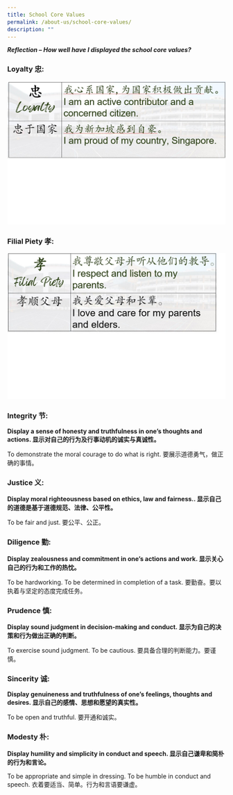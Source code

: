 ```yaml
---
title: School Core Values
permalink: /about-us/school-core-values/
description: ""
---
```

***Reflection – How well have I displayed the school core values?***

### Loyalty 忠:
![](/images/pcs%20loyalty.jpg)


### Filial Piety 孝:
![](/images/pcs%20filial%20piety.jpg)
### Integrity 节:

**Display a sense of honesty and truthfulness in one’s thoughts and actions. 显示对自己的行为及行事动机的诚实与真诚性。**

To demonstrate the moral courage to do what is right. 要展示道德勇气，做正确的事情。

### Justice 义: 

**Display moral righteousness based on ethics, law and fairness.. 显示自己的道德是基于道德规范、法律、公平性。**

To be fair and just. 要公平、公正。

### Diligence 勤:

**Display zealousness and commitment in one’s actions and work. 显示关心自己的行为和工作的热忱。**

To be hardworking. To be determined in completion of a task. 要勤奋。要以执着与坚定的态度完成任务。

### Prudence 慎: 

**Display sound judgment in decision-making and conduct. 显示为自己的决策和行为做出正确的判断。**

To exercise sound judgment. To be cautious. 要具备合理的判断能力。要谨慎。

### Sincerity 诚: 

**Display genuineness and truthfulness of one’s feelings, thoughts and desires. 显示自己的感情、思想和愿望的真实性。**

To be open and truthful. 要开通和诚实。

### Modesty 朴:

**Display humility and simplicity in conduct and speech. 显示自己谦卑和简朴的行为和言论。**

To be appropriate and simple in dressing. To be humble in conduct and speech. 衣着要适当、简单。行为和言语要谦虚。